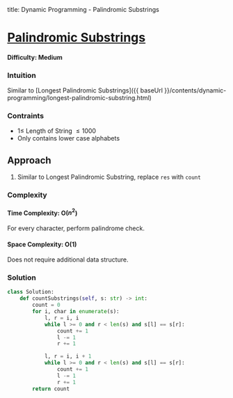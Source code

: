 <frontmatter>
  title: Dynamic Programming - Palindromic Substrings
</frontmatter>

# [Palindromic Substrings](https://leetcode.com/problems/palindromic-substrings/)
#### Difficulty: Medium

### Intuition
Similar to [Longest Palindromic Substrings]({{ baseUrl }}/contents/dynamic-programming/longest-palindromic-substring.html)

### Contraints 
- $1\leqslant$ Length of String $\leqslant 1000$
- Only contains lower case alphabets

## Approach
1. Similar to Longest Palindromic Substring, replace `res` with `count`

### Complexity
#### Time Complexity: O($n^2$)
For every character, perform palindrome check. 
#### Space Complexity: O(1)
Does not require additional data structure.
### Solution
<panel header="Don't cheat yourself" type="dark">

```python
class Solution:
    def countSubstrings(self, s: str) -> int:
        count = 0
        for i, char in enumerate(s):
            l, r = i, i
            while l >= 0 and r < len(s) and s[l] == s[r]:
                count += 1
                l -= 1
                r += 1

            l, r = i, i + 1
            while l >= 0 and r < len(s) and s[l] == s[r]:
                count += 1
                l -= 1
                r += 1
        return count
```
</panel>

